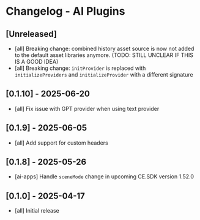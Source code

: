 # Changelog - AI Plugins

## [Unreleased]

-  [all] Breaking change: combined history asset source is now not added to the default asset libraries anymore. (TODO: STILL UNCLEAR IF THIS IS A GOOD IDEA)
-  [all] Breaking change: `initProvider` is replaced with `initializeProviders` and `initializeProvider` with a different signature

## [0.1.10] - 2025-06-20

-   [all] Fix issue with GPT provider when using text provider

## [0.1.9] - 2025-06-05

-   [all] Add support for custom headers

## [0.1.8] - 2025-05-26

-   [ai-apps] Handle `sceneMode` change in upcoming CE.SDK version 1.52.0

## [0.1.0] - 2025-04-17

-   [all] Initial release
